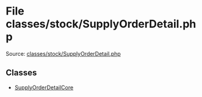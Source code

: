 File classes/stock/SupplyOrderDetail.php
=========
Source: [classes/stock/SupplyOrderDetail.php](https://github.com/PrestaShop/PrestaShop/blob/1.6.1.1/classes/stock/SupplyOrderDetail.php)


Classes
-------

* [SupplyOrderDetailCore](class.SupplyOrderDetailCore)

